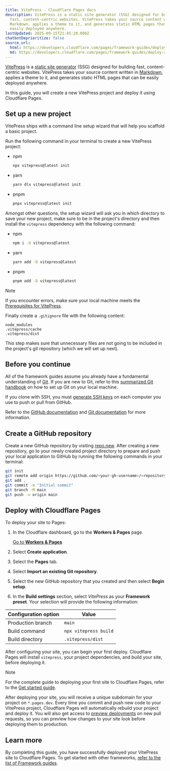 ```yaml
---
title: VitePress · Cloudflare Pages docs
description: VitePress is a static site generator (SSG) designed for building
  fast, content-centric websites. VitePress takes your source content written in
  Markdown, applies a theme to it, and generates static HTML pages that can be
  easily deployed anywhere.
lastUpdated: 2025-09-15T21:45:20.000Z
chatbotDeprioritize: false
source_url:
  html: https://developers.cloudflare.com/pages/framework-guides/deploy-a-vitepress-site/
  md: https://developers.cloudflare.com/pages/framework-guides/deploy-a-vitepress-site/index.md
---
```


[VitePress](https://vitepress.dev/) is a [static site generator](https://en.wikipedia.org/wiki/Static_site_generator) (SSG) designed for building fast, content-centric websites. VitePress takes your source content written in [Markdown](https://en.wikipedia.org/wiki/Markdown), applies a theme to it, and generates static HTML pages that can be easily deployed anywhere.

In this guide, you will create a new VitePress project and deploy it using Cloudflare Pages.

## Set up a new project

VitePress ships with a command line setup wizard that will help you scaffold a basic project.

Run the following command in your terminal to create a new VitePress project:

* npm

  ```sh
  npx vitepress@latest init
  ```

* yarn

  ```sh
  yarn dlx vitepress@latest init
  ```

* pnpm

  ```sh
  pnpx vitepress@latest init
  ```

Amongst other questions, the setup wizard will ask you in which directory to save your new project, make sure to be in the project's directory and then install the `vitepress` dependency with the following command:

* npm

  ```sh
  npm i -D vitepress@latest
  ```

* yarn

  ```sh
  yarn add -D vitepress@latest
  ```

* pnpm

  ```sh
  pnpm add -D vitepress@latest
  ```

Note

If you encounter errors, make sure your local machine meets the [Prerequisites for VitePress](https://vitepress.dev/guide/getting-started#prerequisites).

Finally create a `.gitignore` file with the following content:

```plaintext
node_modules
.vitepress/cache
.vitepress/dist
```

This step makes sure that unnecessary files are not going to be included in the project's git repository (which we will set up next).

## Before you continue

All of the framework guides assume you already have a fundamental understanding of [Git](https://git-scm.com/). If you are new to Git, refer to this [summarized Git handbook](https://guides.github.com/introduction/git-handbook/) on how to set up Git on your local machine.

If you clone with SSH, you must [generate SSH keys](https://docs.github.com/en/github/authenticating-to-github/connecting-to-github-with-ssh/generating-a-new-ssh-key-and-adding-it-to-the-ssh-agent) on each computer you use to push or pull from GitHub.

Refer to the [GitHub documentation](https://guides.github.com/introduction/git-handbook/) and [Git documentation](https://git-scm.com/book/en/v2) for more information.

## Create a GitHub repository

Create a new GitHub repository by visiting [repo.new](https://repo.new). After creating a new repository, go to your newly created project directory to prepare and push your local application to GitHub by running the following commands in your terminal:

```sh
git init
git remote add origin https://github.com/<your-gh-username>/<repository-name>
git add .
git commit -m "Initial commit"
git branch -M main
git push -u origin main
```

## Deploy with Cloudflare Pages

To deploy your site to Pages:

1. In the Cloudflare dashboard, go to the **Workers & Pages** page.

   [Go to **Workers & Pages**](https://dash.cloudflare.com/?to=/:account/workers-and-pages)

2. Select **Create application**.

3. Select the **Pages** tab.

4. Select **Import an existing Git repository**.

5. Select the new GitHub repository that you created and then select **Begin setup**.

6. In the **Build settings** section, select *VitePress* as your **Framework preset**. Your selection will provide the following information:

| Configuration option | Value |
| - | - |
| Production branch | `main` |
| Build command | `npx vitepress build` |
| Build directory | `.vitepress/dist` |

After configuring your site, you can begin your first deploy. Cloudflare Pages will install `vitepress`, your project dependencies, and build your site, before deploying it.

Note

For the complete guide to deploying your first site to Cloudflare Pages, refer to the [Get started guide](https://developers.cloudflare.com/pages/get-started/).

After deploying your site, you will receive a unique subdomain for your project on `*.pages.dev`. Every time you commit and push new code to your VitePress project, Cloudflare Pages will automatically rebuild your project and deploy it. You will also get access to [preview deployments](https://developers.cloudflare.com/pages/configuration/preview-deployments/) on new pull requests, so you can preview how changes to your site look before deploying them to production.

## Learn more

By completing this guide, you have successfully deployed your VitePress site to Cloudflare Pages. To get started with other frameworks, [refer to the list of Framework guides](https://developers.cloudflare.com/pages/framework-guides/).
